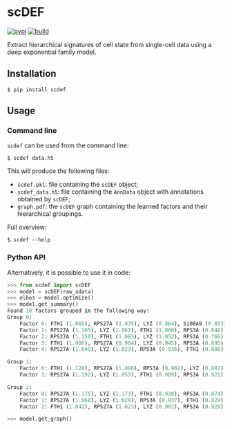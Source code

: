 # scDEF

[![pypi](https://img.shields.io/pypi/v/scdef.svg?style=flat)](https://pypi.python.org/pypi/scdef)
[![build](https://github.com/pedrofale/scdef/actions/workflows/main.yaml/badge.svg)](https://github.com/pedrofale/scdef/actions/workflows/main.yaml)

Extract hierarchical signatures of cell state from single-cell data using a deep exponential family model.

## Installation
```
$ pip install scdef
```

## Usage
### Command line
`scdef` can be used from the command line:
```
$ scdef data.h5
```
This will produce the following files:
* `scdef.pkl`: file containing the `scDEF` object;
* `scdef_data.h5`: file containing the `AnnData` object with annotations obtained by `scDEF`;
* `graph.pdf`: the `scDEF` graph containing the learned factors and their hierarchical groupings.

Full overview:
```
$ scdef --help
```

### Python API
Alternatively, it is possible to use it in code:
```python
>>> from scdef import scDEF
>>> model = scDEF(raw_adata)
>>> elbos = model.optimize()
>>> model.get_summary()
Found 10 factors grouped in the following way:
Group 0:
    Factor 0: FTH1 (1.065), RPS27A (1.035), LYZ (0.864), S100A9 (0.833), CD74 (0.752)
    Factor 1: RPS27A (1.105), LYZ (1.067), FTH1 (1.000), RPS3A (0.848), CD74 (0.717)
    Factor 2: RPS27A (1.150), FTH1 (1.083), LYZ (1.052), RPS3A (0.766), S100A9 (0.731)
    Factor 3: FTH1 (1.006), RPS27A (0.964), LYZ (0.945), RPS3A (0.895), S100A9 (0.749)
    Factor 4: RPS27A (1.049), LYZ (1.023), RPS3A (0.936), FTH1 (0.880), S100A9 (0.830)

Group 1:
    Factor 0: FTH1 (1.128), RPS27A (1.090), RPS3A (0.902), LYZ (0.882), S100A9 (0.775)
    Factor 1: RPS27A (1.192), LYZ (1.053), FTH1 (0.989), RPS3A (0.921), HLA-DRA (0.837)

Group 2:
    Factor 0: RPS27A (1.175), LYZ (1.173), FTH1 (0.938), RPS3A (0.874), S100A9 (0.750)
    Factor 1: RPS27A (1.068), LYZ (1.028), RPS3A (0.937), FTH1 (0.829), S100A9 (0.813)
    Factor 2: FTH1 (1.042), RPS27A (1.023), LYZ (0.982), RPS3A (0.929), CD74 (0.774)

>>> model.get_graph()
```
